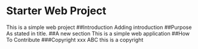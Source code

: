 # Starter Web Project

This is a simple web project
##Introduction
Adding introduction
##Purpose
As stated in title.
##A new section
This is a simple web application
##How To Contribute
###Copyright
xxx
ABC
this is a copyright

